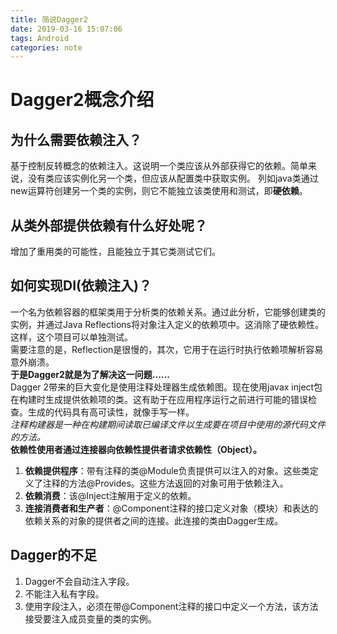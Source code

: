 ```yaml
---
title: 简说Dagger2
date: 2019-03-16 15:07:06
tags: Android
categories: note
---
```

# Dagger2概念介绍  
## 为什么需要依赖注入？
基于控制反转概念的依赖注入。这说明一个类应该从外部获得它的依赖。简单来说，没有类应该实例化另一个类，但应该从配置类中获取实例。
列如java类通过new运算符创建另一个类的实例，则它不能独立该类使用和测试，即**硬依赖**。
## 从类外部提供依赖有什么好处呢？
增加了重用类的可能性，且能独立于其它类测试它们。
## 如何实现DI(依赖注入)？
一个名为依赖容器的框架类用于分析类的依赖关系。通过此分析，它能够创建类的实例，并通过Java Reflections将对象注入定义的依赖项中。这消除了硬依赖性。这样，这个项目可以单独测试。  
需要注意的是，Reflection是很慢的，其次，它用于在运行时执行依赖项解析容易意外崩溃。    
**于是Dagger2就是为了解决这一问题......**    
Dagger 2带来的巨大变化是使用注释处理器生成依赖图。现在使用javax inject包在构建时生成提供依赖项的类。这有助于在应用程序运行之前进行可能的错误检查。生成的代码具有高可读性，就像手写一样。  
*注释构建器是一种在构建期间读取已编译文件以生成要在项目中使用的源代码文件的方法。*  
**依赖性使用者通过连接器向依赖性提供者请求依赖性（Object）。**
1. **依赖提供程序**：带有注释的类@Module负责提供可以注入的对象。这些类定义了注释的方法@Provides。这些方法返回的对象可用于依赖注入。  
2. **依赖消费**：该@Inject注解用于定义的依赖。  
3.  **连接消费者和生产者**：@Component注释的接口定义对象（模块）和表达的依赖关系的对象的提供者之间的连接。此连接的类由Dagger生成。  

##  Dagger的不足
1. Dagger不会自动注入字段。
2. 不能注入私有字段。
3. 使用字段注入，必须在带@Component注释的接口中定义一个方法，该方法接受要注入成员变量的类的实例。
